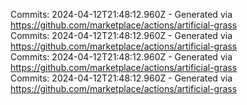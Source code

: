 Commits: 2024-04-12T21:48:12.960Z - Generated via https://github.com/marketplace/actions/artificial-grass
<br>
Commits: 2024-04-12T21:48:12.960Z - Generated via https://github.com/marketplace/actions/artificial-grass
<br>
Commits: 2024-04-12T21:48:12.960Z - Generated via https://github.com/marketplace/actions/artificial-grass
<br>
Commits: 2024-04-12T21:48:12.960Z - Generated via https://github.com/marketplace/actions/artificial-grass
<br>
